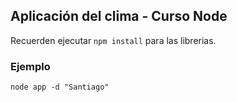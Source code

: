 ## Aplicación del clima - Curso Node

Recuerden ejecutar ```npm install``` para las librerias.

### Ejemplo
```node app -d "Santiago"```